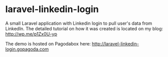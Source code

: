 laravel-linkedin-login
======================

A small Laravel application with Linkedin login to pull user's data from LinkedIn.
The detailed tutorial on how it was created is located on my blog: 
http://wp.me/p1Zx0U-yp

The demo is hosted on Pagodabox here: 
http://laravel-linkedin-login.gopagoda.com
